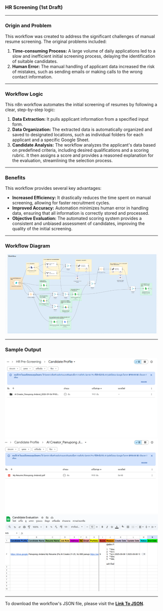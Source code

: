 ### HR Screening (1st Draft)

---

### Origin and Problem

This workflow was created to address the significant challenges of manual resume screening. The original problems included:

1.  **Time-consuming Process:** A large volume of daily applications led to a slow and inefficient initial screening process, delaying the identification of suitable candidates.
2.  **Human Error:** The manual handling of applicant data increased the risk of mistakes, such as sending emails or making calls to the wrong contact information.

---

### Workflow Logic

This n8n workflow automates the initial screening of resumes by following a clear, step-by-step logic:

1.  **Data Extraction:** It pulls applicant information from a specified input form.
2.  **Data Organization:** The extracted data is automatically organized and saved to designated locations, such as individual folders for each applicant and a specific Google Sheet.
3.  **Candidate Analysis:** The workflow analyzes the applicant's data based on predefined criteria, including desired qualifications and a scoring rubric. It then assigns a score and provides a reasoned explanation for the evaluation, streamlining the selection process.

---

### Benefits

This workflow provides several key advantages:

* **Increased Efficiency:** It drastically reduces the time spent on manual screening, allowing for faster recruitment cycles.
* **Improved Accuracy:** Automation minimizes human error in handling data, ensuring that all information is correctly stored and processed.
* **Objective Evaluation:** The automated scoring system provides a consistent and unbiased assessment of candidates, improving the quality of the initial screening.

---

### Workflow Diagram
![HR Screening Workflow](https://github.com/panupong1212312121/N8N-Workflow/blob/main/workflows/hr-screening/asset/workflow.png)

---

### Sample Output
![HR Screening Result 1](https://github.com/panupong1212312121/N8N-Workflow/blob/main/workflows/hr-screening/asset/result1.png)
![HR Screening Result 2](https://github.com/panupong1212312121/N8N-Workflow/blob/main/workflows/hr-screening/asset/result2.png)
![HR Screening Result 3](https://github.com/panupong1212312121/N8N-Workflow/blob/main/workflows/hr-screening/asset/result3.png)

---

To download the workflow's JSON file, please visit the [**Link To JSON**](https://github.com/panupong1212312121/N8N-Workflow/tree/main/workflows/hr-screening/hr-screening.json).